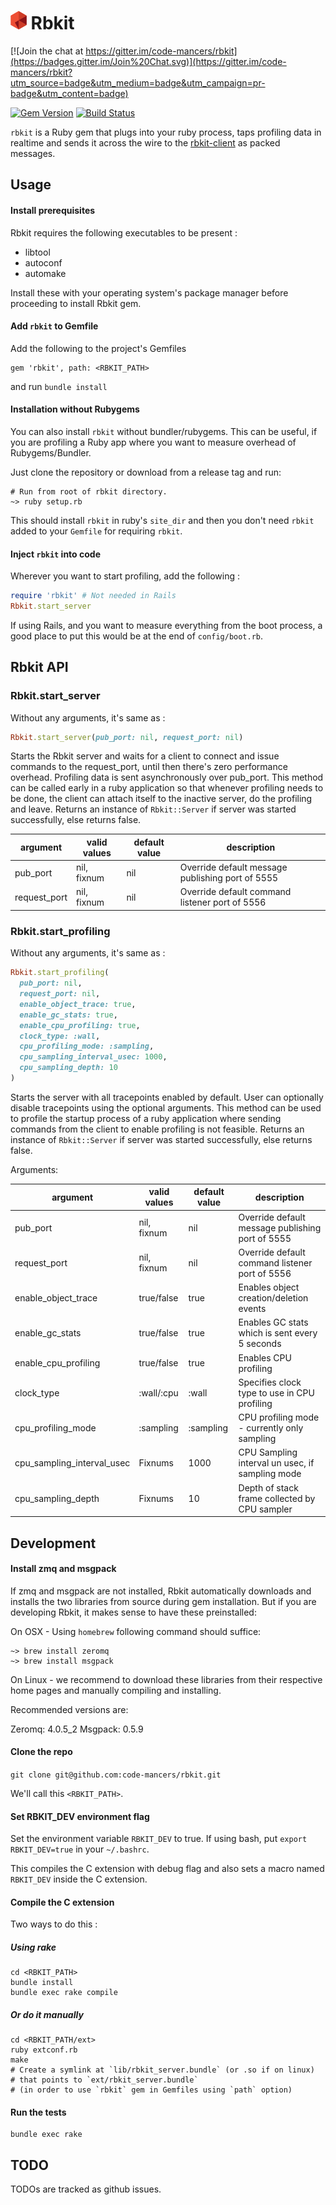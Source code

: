 <img src="./logo.png" height="30px" /> Rbkit
============================================

[![Join the chat at https://gitter.im/code-mancers/rbkit](https://badges.gitter.im/Join%20Chat.svg)](https://gitter.im/code-mancers/rbkit?utm_source=badge&utm_medium=badge&utm_campaign=pr-badge&utm_content=badge)

[![Gem Version](https://badge.fury.io/rb/rbkit.svg)](http://badge.fury.io/rb/rbkit)
[![Build Status](https://travis-ci.org/code-mancers/rbkit.svg?branch=tests)](https://travis-ci.org/code-mancers/rbkit)

`rbkit` is a Ruby gem that plugs into your ruby process, taps profiling data
in realtime and sends it across the wire to the [rbkit-client](https://github.com/code-mancers/rbkit-client)
as packed messages.

## Usage

#### Install prerequisites

Rbkit requires the following executables to be present :

* libtool
* autoconf
* automake

Install these with your operating system's package manager before proceeding
to install Rbkit gem.

#### Add `rbkit` to Gemfile

Add the following to the project's Gemfiles

```
gem 'rbkit', path: <RBKIT_PATH>
```


and run `bundle install`

#### Installation without Rubygems

You can also install `rbkit` without bundler/rubygems. This can
be useful, if you are profiling a Ruby app where you want to measure
overhead of Rubygems/Bundler.

Just clone the repository or download from a release tag and run:

```
# Run from root of rbkit directory.
~> ruby setup.rb
```

This should install `rbkit`
in ruby's `site_dir` and then you don't need `rbkit` added to your
`Gemfile` for requiring `rbkit`.

#### Inject `rbkit` into code

Wherever you want to start profiling, add the following :

```ruby
require 'rbkit' # Not needed in Rails
Rbkit.start_server
```

If using Rails, and you want to measure everything from the boot process,
a good place to put this would be at the end of `config/boot.rb`.

## Rbkit API

### Rbkit.start_server

Without any arguments, it's same as :
```ruby
Rbkit.start_server(pub_port: nil, request_port: nil)
```

Starts the Rbkit server and waits for a client to connect and issue
commands to the request_port, until then there's zero performance overhead.
Profiling data is sent asynchronously over pub_port.
This method can be called early in a ruby application so that
whenever profiling needs to be done, the client can attach itself to the
inactive server, do the profiling and leave. Returns an instance of
`Rbkit::Server` if server was started successfully, else returns false.


|argument      | valid values | default value | description                                       |
|--------------|--------------|---------------|---------------------------------------------------|
|pub_port      | nil, fixnum  | nil           | Override default message publishing port of 5555  |
|request_port  | nil, fixnum  | nil           | Override default command listener port of 5556    |


### Rbkit.start_profiling

Without any arguments, it's same as :
```ruby
Rbkit.start_profiling(
  pub_port: nil,
  request_port: nil,
  enable_object_trace: true,
  enable_gc_stats: true,
  enable_cpu_profiling: true,
  clock_type: :wall,
  cpu_profiling_mode: :sampling,
  cpu_sampling_interval_usec: 1000,
  cpu_sampling_depth: 10
)
```

Starts the server with all tracepoints enabled by default. User can
optionally disable tracepoints using the optional arguments.
This method can be used to profile the startup process of a ruby
application where sending commands from the client to enable
profiling is not feasible. Returns an instance of `Rbkit::Server`
if server was started successfully, else returns false.

Arguments:

|argument                   | valid values | default value | description                                      |
|---------------------------|--------------|---------------|--------------------------------------------------|
|pub_port                   | nil, fixnum  | nil           | Override default message publishing port of 5555 |
|request_port               | nil, fixnum  | nil           | Override default command listener port of 5556   |
|enable_object_trace        | true/false   | true          | Enables object creation/deletion events          |
|enable_gc_stats            | true/false   | true          | Enables GC stats which is sent every 5 seconds   |
|enable_cpu_profiling       | true/false   | true          | Enables CPU profiling                            |
|clock_type                 | :wall/:cpu   | :wall         | Specifies clock type to use in CPU profiling     |
|cpu_profiling_mode         | :sampling    | :sampling     | CPU profiling mode - currently only sampling     |
|cpu_sampling_interval_usec | Fixnums      | 1000          | CPU Sampling interval un usec, if sampling mode  |
|cpu_sampling_depth         | Fixnums      | 10            | Depth of stack frame collected by CPU sampler    |


## Development

#### Install zmq and msgpack

If zmq and msgpack are not installed, Rbkit automatically downloads
and installs the two libraries from source during gem installation.
But if you are developing Rbkit, it makes sense to have these
preinstalled:

On OSX - Using `homebrew` following command should suffice:

```
~> brew install zeromq
~> brew install msgpack
```

On Linux - we recommend to download these libraries
from their respective home pages and manually compiling
and installing.

Recommended versions are:

Zeromq: 4.0.5_2
Msgpack: 0.5.9

#### Clone the repo

`git clone git@github.com:code-mancers/rbkit.git`

We'll call this `<RBKIT_PATH>`.

#### Set RBKIT_DEV environment flag

Set the environment variable `RBKIT_DEV` to true.
If using bash, put `export RBKIT_DEV=true` in your `~/.bashrc`.

This compiles the C extension with debug flag and also sets a macro named
`RBKIT_DEV` inside the C extension.

#### Compile the C extension

Two ways to do this :

##### Using rake

```
cd <RBKIT_PATH>
bundle install
bundle exec rake compile

```

##### Or do it manually

```
cd <RBKIT_PATH/ext>
ruby extconf.rb
make
# Create a symlink at `lib/rbkit_server.bundle` (or .so if on linux)
# that points to `ext/rbkit_server.bundle`
# (in order to use `rbkit` gem in Gemfiles using `path` option)
```

#### Run the tests

```
bundle exec rake
```

## TODO

TODOs are tracked as github issues.
